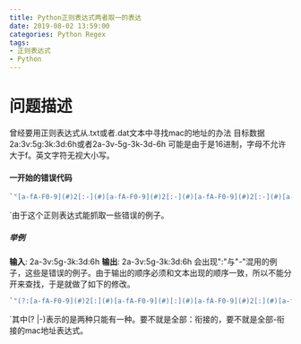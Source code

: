 ```yaml
---
title: Python正则表达式两者取一的表达
date: 2019-08-02 13:59:00
categories: Python Regex
tags: 
- 正则表达式
- Python
---
```

# 问题描述
曾经要用正则表达式从.txt或者.dat文本中寻找mac的地址的办法
目标数据 2a:3v:5g:3k:3d:6h或者2a-3v-5g-3k-3d-6h
可能是由于是16进制，字母不允许大于f。英文字符无视大小写。
#### 一开始的错误代码
```python
`"[a-fA-F0-9](#)2[:-](#)[a-fA-F0-9](#)2[:-](#)[a-fA-F0-9](#)2[:-](#)[a-fA-F0-9](#)2[:-](#)[a-fA-F0-9](#)2[:-](#)[a-fA-F0-9](#)2"
```
\`由于这个正则表达式能抓取一些错误的例子。
##### 举例
 **输入**: 2a-3v:5g-3k:3d:6h 
**输出**: 2a-3v:5g-3k:3d:6h 
会出现":"与"-"混用的例子，这些是错误的例子。由于输出的顺序必须和文本出现的顺序一致，所以不能分开来查找，于是就做了如下的修改。
```python
`"(?:[a-fA-F0-9](#)2[:](#)[a-fA-F0-9](#)[:](#)[a-fA-F0-9](#)2[:](#)[a-fA-F0-9](#)2[:](#)[a-fA-F0-9](#)2[:](#)[a-fA-F0-9](#)2|[a-fA-F0-9](#)2[-](#)[a-fA-F0-9](#)[-](#)[a-fA-F0-9](#)2[-](#)[a-fA-F0-9](#)2[-](#)[a-fA-F0-9](#)2[-](#)[a-fA-F0-9](#)2)"
```
\`其中(? |-)表示的是两种只能有一种。要不就是全部：衔接的，要不就是全部-衔接的mac地址表达式。